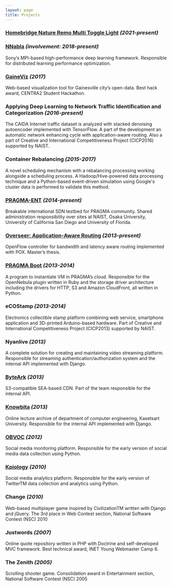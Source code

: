 ```yaml
---
layout: page
title: Projects
---
```


### [Homebridge Nature Remo Multi Toggle Light](https://www.npmjs.com/package/@puchupala/homebridge-nature-remo-multi-toggle-light) _(2021-present)_

### [NNabla](https://nnabla.org/) _(involvement: 2018-present)_

Sony’s MPI-based high-performance deep learning framework. Responsible for distributed learning performance optimization.

### [GaineViz](https://github.com/centrahackathon2017/bdvis) _(2017)_

Web-based visualization tool for Gainesville city’s open-data. Best hack award, CENTRA2 Student Hackathon.

### Applying Deep Learning to Network Traffic Identification and Categorization _(2016-present)_

The CAIDA Internet traffic dataset is analyzed with stacked denoising autoencoder implemented with TensorFlow. A part of the development an automatic network enhancing cycle with application-aware routing. Also a part of Creative and International Competitiveness Project (CICP2016) supported by NAIST.

### Container Rebalancing _(2015-2017)_
A novel scheduling mechanism with a rebalancing processing working alongside a scheduling process. A Hadoop/Hive-powered data processing technique and a Python-based event-driven simulation using Google's cluster data is performed to validate this method.

### [PRAGMA-ENT](https://github.com/pragmagrid/pragma_ent/wiki) _(2014-present)_

Breakable international SDN testbed for PRAGMA community. Shared administration responsibility over sites at NAIST, Osaka University, University of California San Diego and University of Florida.

### [Overseer: Application-Aware Routing](https://github.com/KnightBaron/overseer) _(2013-present)_

OpenFlow controller for bandwidth and latency aware routing implemented with POX. Master’s thesis.

### [PRAGMA Boot](https://github.com/pragmagrid/pragma_boot) _(2013-2014)_

A program to instantiate VM in PRAGMA’s cloud. Responsible for the OpenNebula plugin written in Ruby and the storage driver architecture including the drivers for HTTP, S3 and Amazon CloudFront, all written in Python.

### eCOStamp _(2013-2014)_

Electronics collectible stamp platform combining web service, smartphone application and 3D-printed Arduino-based hardware. Part of Creative and International Competitiveness Project (CICP2013) supported by NAIST.

### Nyanlive _(2013)_

A complete solution for creating and maintaining video streaming platform. Responsible for streaming authentication/authorization system and the internal API implemented with Django.

### [ByteArk](https://www.byteark.com/) _(2013)_

S3-compatible SEA-based CDN. Part of the team responsible for the internal API.

### [Knowbita](https://knowbita.cpe.ku.ac.th/) _(2013)_

Online lecture archive of department of computer engineering, Kasetsart University. Responsible for the internal API implemented with Django.

### [OBVOC](http://obvoc.com/) _(2012)_

Social media monitoring platform. Responsible for the early version of social media data collection using Python.

### [Kpiology](http://www.kpiology.com/) _(2010)_

Social media analytics platform. Responsible for the early version of TwitterTM data collection and analytics using Python.

### Change _(2010)_

Web-based multiplayer game inspired by CivilizationTM written with Django and jQuery. The 3rd place in Web Contest section, National Software Contest (NSC) 2010

### Justwords _(2007)_

Online quote repository written in PHP with Doctrine and self-developed MVC framework. Best technical award, INET Young Webmaster Camp 6.

### The Zenith _(2005)_

 Scrolling shooter game. Consolidation award in Entertainment section, National Software Contest (NSC) 2005
